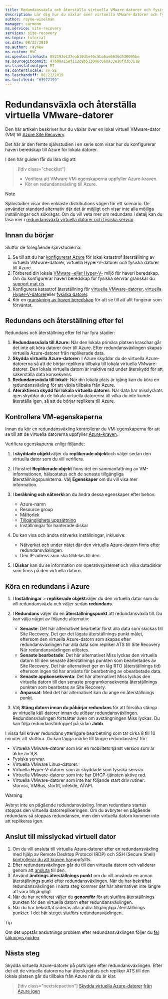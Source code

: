 ```yaml
---
title: Redundansväxla och återställa virtuella VMware-datorer och fysiska servrar vid haveriberedskap till Azure med Site Recovery | Microsoft Docs
description: Lär dig hur du växlar över virtuella VMware-datorer och fysiska servrar till Azure och hur du växlar tillbaka till den lokala platsen under haveri beredskap till Azure med hjälp av Site Recovery.
author: rayne-wiselman
manager: carmonm
ms.service: site-recovery
services: site-recovery
ms.topic: tutorial
ms.date: 08/22/2019
ms.author: raynew
ms.custom: MVC
ms.openlocfilehash: 852193e137eab10d1e46c5ba6ae6636d530095be
ms.sourcegitcommit: 47b00a15ef112c8b513046c668a33e20fd3b3119
ms.translationtype: MT
ms.contentlocale: sv-SE
ms.lasthandoff: 08/22/2019
ms.locfileid: "69972199"
---
```

# <a name="fail-over-and-fail-back-vmware-vms"></a>Redundansväxla och återställa virtuella VMware-datorer

Den här artikeln beskriver hur du växlar över en lokal virtuell VMware-dator (VM) till [Azure Site Recovery](site-recovery-overview.md).

Det här är den femte självstudien i en serie som visar hur du konfigurerar haveri beredskap till Azure för lokala datorer.

I den här guiden får du lära dig att:

> [!div class="checklist"]
> * Verifiera att VMware VM-egenskaperna uppfyller Azure-kraven.
> * Kör en redundansväxling till Azure.

> [!NOTE]
> Självstudier visar den enklaste distributions vägen för ett scenario. De använder standard alternativ där det är möjligt och visar inte alla möjliga inställningar och sökvägar. Om du vill veta mer om redundans i detalj kan du läsa mer i [redundansväxla virtuella datorer och fysiska servrar](site-recovery-failover.md).

## <a name="before-you-start"></a>Innan du börjar

Slutför de föregående självstudierna:

1. Se till att du har [konfigurerat Azure](tutorial-prepare-azure.md) för lokal katastrof återställning av virtuella VMware-datorer, virtuella Hyper-V-datorer och fysiska datorer till Azure.
2. Förbered din lokala [VMware](vmware-azure-tutorial-prepare-on-premises.md) [-eller Hyper-V-](hyper-v-prepare-on-premises-tutorial.md) miljö för haveri beredskap. Om du konfigurerar haveri beredskap för fysiska servrar granskar du [support mat ris](vmware-physical-secondary-support-matrix.md).
3. Konfigurera katastrof återställning för [virtuella VMware-datorer](vmware-azure-tutorial.md), [virtuella Hyper-V-datorer](hyper-v-azure-tutorial.md)eller [fysiska datorer](physical-azure-disaster-recovery.md).
4. Kör en [granskning av haveri beredskap](tutorial-dr-drill-azure.md) för att se till att allt fungerar som förväntat.

## <a name="failover-and-failback"></a>Redundans och återställning efter fel

Redundans och återställning efter fel har fyra stadier:

1. **Redundansväxla till Azure:** När den lokala primära platsen kraschar går det inte att köra datorer över till Azure. Efter redundansväxlingen skapas virtuella Azure-datorer från replikerade data.
2. **Skydda virtuella Azure-datorer:** I Azure skyddar du de virtuella Azure-datorerna så att de börjar replikera tillbaka till lokala virtuella VMware-datorer. Den lokala virtuella datorn är inaktive rad under återskydd för att säkerställa data konsekvens.
3. **Redundansväxla till lokalt:** När din lokala plats är igång kan du köra en redundansväxling för att växla tillbaka från Azure.
4. **Återaktivera skydd för lokala virtuella datorer:** När data har misslyckats igen skyddar du de lokala virtuella datorerna till vilka du inte kunde återställa igen, så att de börjar replikera till Azure.

## <a name="verify-vm-properties"></a>Kontrollera VM-egenskaperna

Innan du kör en redundansväxling kontrollerar du VM-egenskaperna för att se till att de virtuella datorerna uppfyller [Azure-kraven](vmware-physical-azure-support-matrix.md#replicated-machines).

Verifiera egenskaperna enligt följande:

1. I **skyddade objekt**väljer du **replikerade objekt**och väljer sedan den virtuella dator som du vill verifiera.

2. I fönstret **Replikerade objekt** finns det en sammanfattning av VM-informationen, hälsostatus och de senaste tillgängliga återställningspunkterna. Välj **Egenskaper** om du vill visa mer information.

3. I **beräkning och nätverk**kan du ändra dessa egenskaper efter behov:
    * Azure-namn
    * Resource group
    * Måltorlek
    * [Tillgänglighets uppsättning](../virtual-machines/windows/tutorial-availability-sets.md)
    * Inställningar för hanterade diskar

4. Du kan visa och ändra nätverks inställningar, inklusive:

    * Nätverket och under nätet där den virtuella Azure-datorn finns efter redundansväxlingen.
    * Den IP-adress som ska tilldelas till den.

5. I **Diskar** kan du se information om operativsystemet och vilka datadiskar som finns på den virtuella datorn.

## <a name="run-a-failover-to-azure"></a>Köra en redundans i Azure

1. I **Inställningar** > **replikerade objekt**väljer du den virtuella dator som du vill redundansväxla och väljer sedan **redundans**.
2. I **Redundans** väljer du en **återställningspunkt** att redundansväxla till. Du kan välja något av följande alternativ:
   * **Senaste**: Det här alternativet bearbetar först alla data som skickas till Site Recovery. Det ger det lägsta återställnings punkt målet, eftersom den virtuella Azure-datorn som skapas efter redundansväxlingen har alla data som repliker ATS till Site Recovery När redundansväxlingen utlöstes.
   * **Senaste bearbetade**: Det här alternativet Miss lyckas den virtuella datorn till den senaste återställnings punkten som bearbetades av Site Recovery. Det här alternativet ger en låg RTO (återställnings tid) eftersom ingen tid har använts för bearbetning av obearbetade data.
   * **Senaste appkonsekventa**: Det här alternativet Miss lyckas den virtuella datorn till den senaste programkonsekventa återställnings punkten som bearbetas av Site Recovery.
   * **Anpassat**: Med det här alternativet kan du ange en återställnings punkt.

3. Välj **Stäng datorn innan du påbörjar redundans** för att försöka stänga av virtuella käll datorer innan du utlöser redundansväxlingen. Redundansväxlingen fortsätter även om avstängningen Miss lyckas. Du kan följa redundansförloppet på sidan **Jobb**.

I vissa fall kräver redundans ytterligare bearbetning som tar cirka 8 till 10 minuter att slutföra. Du kan lägga märke till längre redundanstest för:

* Virtuella VMware-datorer som kör en mobilitets tjänst version som är äldre än 9,8.
* Fysiska servrar.
* Virtuella VMware Linux-datorer.
* Virtuella Hyper-V-datorer som är skyddade som fysiska servrar.
* Virtuella VMware-datorer som inte har DHCP-tjänsten aktive rad.
* Virtuella VMware-datorer som inte har följande start driv rutiner: storvsc, VMBus, storflt, intelide, ATAPI.

> [!WARNING]
> Avbryt inte en pågående redundansväxling. Innan redundans startas stoppas den virtuella datorreplikeringen. Om du avbryter en pågående redundans så stoppas redundansen, men den virtuella datorn kommer inte att replikeras igen.

## <a name="connect-to-failed-over-vm"></a>Anslut till misslyckad virtuell dator

1. Om du vill ansluta till virtuella Azure-datorer efter en redundansväxling med hjälp av Remote Desktop Protocol (RDP) och SSH (Secure Shell) [kontrollerar du att kraven har](site-recovery-test-failover-to-azure.md#prepare-to-connect-to-azure-vms-after-failover)uppfyllts.
2. Efter redundansväxlingen går du till den virtuella datorn och validerar genom att [ansluta](../virtual-machines/windows/connect-logon.md) till den.
3. Använd **ändrings återställnings punkt** om du vill använda en annan återställnings punkt efter redundansväxlingen. När du har bekräftat redundansväxlingen i nästa steg kommer det här alternativet inte längre att vara tillgängligt.
4. När du har verifierat väljer du **genomför** för att slutföra återställnings punkten för den virtuella datorn efter redundansväxlingen.
5. När du har bekräftat raderas alla andra tillgängliga återställnings punkter. I det här steget slutförs redundansväxlingen.

>[!TIP]
> Om det uppstår anslutnings problem efter redundansväxlingen följer du [fel söknings guiden](site-recovery-failover-to-azure-troubleshoot.md).

## <a name="next-steps"></a>Nästa steg

Skydda virtuella Azure-datorer på plats igen efter redundansväxlingen. Efter det att de virtuella datorerna har återskyddats och repliker ATS till den lokala platsen går du tillbaka från Azure när du är klar.

> [!div class="nextstepaction"]
> [Skydda virtuella Azure-datorer](vmware-azure-reprotect.md)
> [från Azure igen](vmware-azure-failback.md)
